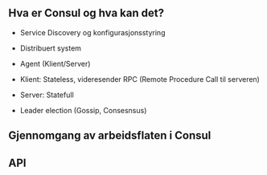 ## Hva er Consul og hva kan det?

- Service Discovery og konfigurasjonsstyring
- Distribuert system

- Agent (Klient/Server)
- Klient: Stateless, videresender RPC (Remote Procedure Call til serveren)
- Server: Statefull
- Leader election (Gossip, Consesnsus)

## Gjennomgang av arbeidsflaten i Consul

## API

